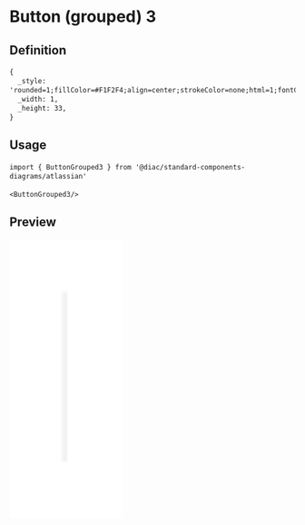 # Button (grouped) 3

## Definition

```
{
  _style: 'rounded=1;fillColor=#F1F2F4;align=center;strokeColor=none;html=1;fontColor=#596780;fontSize=12;whiteSpace=wrap;',
  _width: 1,
  _height: 33,
}
```

## Usage

```
import { ButtonGrouped3 } from '@diac/standard-components-diagrams/atlassian'

<ButtonGrouped3/>
```

## Preview

<img src="./button-grouped-3.png" width="200"/>
